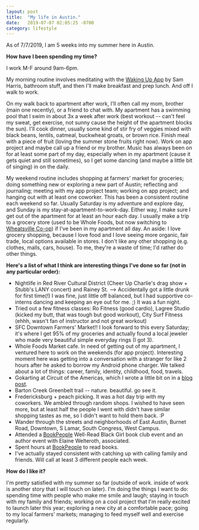 ```yaml
---
layout: post
title:  "My life in Austin."
date:   2019-07-07 02:05:25 -0700
category: lifestyle
---
```

As of 7/7/2019, I am 5 weeks into my summer here in Austin. 

**How have I been spending my time?**

I work M-F around 9am-6pm. 

My morning routine involves meditating with the [Waking Up App][WakingUp] by Sam Harris, bathroom stuff, and then I'll make breakfast and prep lunch. And off I walk to work. 

On my walk back to apartment after work, I'll often call my mom, brother (main one recently), or a friend to chat with. My apartment has a swimming pool that I swim in about 3x a week after work (best workout -- can't feel my sweat, get exercise, not sunny cause the height of the apartment blocks the sun). I'll cook dinner, usually some kind of stir fry of veggies mixed with black beans, lentils, oatmeal, buckwheat groats, or brown rice. Finish meal with a piece of fruit (loving the summer stone fruits right now). Work on app project and maybe call up a friend or my brother. Music has always been on for at least some part of my day, especially when in my apartment (cause it gets quiet and still sometimes), so I get some dancing (and maybe a little bit of singing) in on the daily.

My weekend routine includes shopping at farmers' market for groceries; doing something new or exploring a new part of Austin; reflecting and journaling; meeting with my app project team; working on app project; and hanging out with at least one coworker. This has been a consistent routine each weekend so far. Usually Saturday is my adventure and explore day, and Sunday is my stay-at-apartment-to-work-day. Either way, I make sure I get out of the apartment for at least an hour each day. I usually make a trip to a grocery store (used to be Whole Foods, but now switching to [Wheatsville Co-op][Wheatsville]) if I've been in my apartment all day. An aside: I love grocery shopping, because I love food and I love seeing more organic, fair trade, local options available in stores. I don't like any other shopping (e.g. clothes, malls, cars, house). To me, they're a waste of time; I'd rather do other things.

**Here's a list of what I think are interesting things I've done so far (not in any particular order):**
* Nightlife in Red River Cultural District (Cheer Up Charlie's drag show + Stubb's LANY concert) and Rainey St. --> Accidentally got a little drunk for first time(!) I was fine, just little off balanced, but I had supportive co-interns dancing and keeping an eye out for me. ;) It was a fun night.
* Tried out a few fitness classes: Ro Fitness (good cardio), Lagree Studio (kicked my butt, that was tough but good workout), City Surf Fitness (ehhh, wasn't fan of instructor and not great workout)
* SFC Downtown Farmers' Market!! I look forward to this every Saturday; it's where I get 95% of my groceries and actually found a local jeweler who made very beautiful simple everyday rings (I got 3).
* Whole Foods Market cafe. In need of getting out of my apartment, I ventured here to work on the weekends (for app project). Interesting moment here was getting into a conversation with a stranger for like 2 hours after he asked to borrow my Android phone charger. We talked about a lot of things: career, family, identity, childhood, food, travels.
* Gokarting at Circuit of the Americas, which I wrote a little bit on in a [blog post][blogLink].
* Barton Creek Greenbelt trail -- nature. beautiful. go see it.
* Fredericksburg + peach picking. It was a hot day trip with my coworkers. We ambled through random shops. I wished to have seen more, but at least half the people I went with didn't have similar shopping tastes as me, so I didn't want to hold them back. :P
* Wander through the streets and neighborhoods of East Austin, Burnet Road, Downtown, S Lamar, South Congress, West Campus.
* Attended a [BookPeople][BP] Well-Read Black Girl book club event and an author event with Elaine Welteroth, associated. 
* Spent hours at [BookPeople][BP] to read books. 
* I've actually stayed consistent with catching up with calling family and friends. Will call at least 3 different people each week.

**How do I like it?**

I'm pretty satisfied with my summer so far (outside of work. inside of work is another story that I will touch on later). I'm doing the things I want to do: spending time with people who make me smile and laugh; staying in touch with my family and friends; working on a cool project that I'm really excited to launch later this year; exploring a new city at a comfortable pace; going to my local farmers' markets; managing to feed myself well and exercise regularly.


[WakingUp]: https://wakingup.com/
[Wheatsville]: https://www.wheatsville.coop/
[blogLink]: https://j-fang.github.io/adventures/2019/07/02/lean-into-that-fear.html
[BP]: https://www.bookpeople.com/